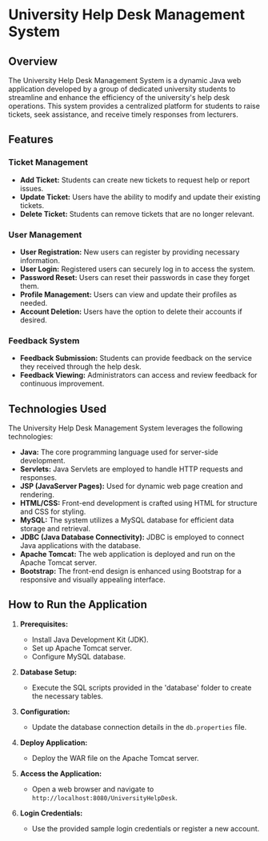 # University Help Desk Management System

## Overview

The University Help Desk Management System is a dynamic Java web application developed by a group of dedicated university students to streamline and enhance the efficiency of the university's help desk operations. This system provides a centralized platform for students to raise tickets, seek assistance, and receive timely responses from lecturers.

## Features

### Ticket Management
- **Add Ticket:** Students can create new tickets to request help or report issues.
- **Update Ticket:** Users have the ability to modify and update their existing tickets.
- **Delete Ticket:** Students can remove tickets that are no longer relevant.

### User Management
- **User Registration:** New users can register by providing necessary information.
- **User Login:** Registered users can securely log in to access the system.
- **Password Reset:** Users can reset their passwords in case they forget them.
- **Profile Management:** Users can view and update their profiles as needed.
- **Account Deletion:** Users have the option to delete their accounts if desired.

### Feedback System
- **Feedback Submission:** Students can provide feedback on the service they received through the help desk.
- **Feedback Viewing:** Administrators can access and review feedback for continuous improvement.

## Technologies Used

The University Help Desk Management System leverages the following technologies:

- **Java:** The core programming language used for server-side development.
- **Servlets:** Java Servlets are employed to handle HTTP requests and responses.
- **JSP (JavaServer Pages):** Used for dynamic web page creation and rendering.
- **HTML/CSS:** Front-end development is crafted using HTML for structure and CSS for styling.
- **MySQL:** The system utilizes a MySQL database for efficient data storage and retrieval.
- **JDBC (Java Database Connectivity):** JDBC is employed to connect Java applications with the database.
- **Apache Tomcat:** The web application is deployed and run on the Apache Tomcat server.
- **Bootstrap:** The front-end design is enhanced using Bootstrap for a responsive and visually appealing interface.

## How to Run the Application

1. **Prerequisites:**
   - Install Java Development Kit (JDK).
   - Set up Apache Tomcat server.
   - Configure MySQL database.

2. **Database Setup:**
   - Execute the SQL scripts provided in the 'database' folder to create the necessary tables.

3. **Configuration:**
   - Update the database connection details in the `db.properties` file.

4. **Deploy Application:**
   - Deploy the WAR file on the Apache Tomcat server.

5. **Access the Application:**
   - Open a web browser and navigate to `http://localhost:8080/UniversityHelpDesk`.

6. **Login Credentials:**
   - Use the provided sample login credentials or register a new account.

